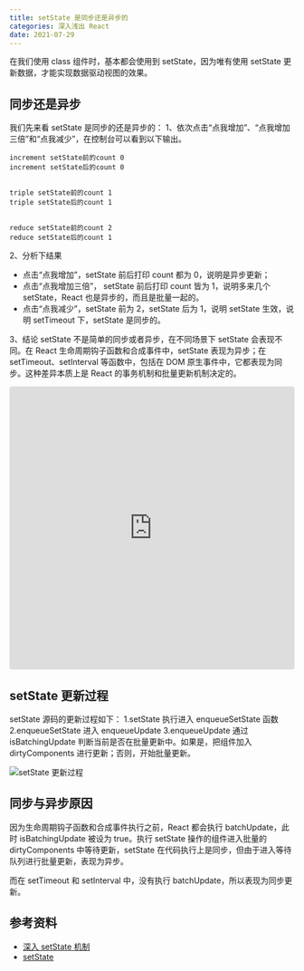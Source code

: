 ```yaml
---
title: setState 是同步还是异步的
categories: 深入浅出 React
date: 2021-07-29
---
```


在我们使用 class 组件时，基本都会使用到 setState，因为唯有使用 setState 更新数据，才能实现数据驱动视图的效果。

<!-- more -->

## 同步还是异步

我们先来看 setState 是同步的还是异步的：
1、依次点击“点我增加”、“点我增加三倍”和“点我减少”，在控制台可以看到以下输出。

```
increment setState前的count 0
increment setState后的count 0


triple setState前的count 1
triple setState后的count 1


reduce setState前的count 2
reduce setState后的count 1
```

2、分析下结果

- 点击“点我增加”，setState 前后打印 count 都为 0，说明是异步更新；
- 点击“点我增加三倍”， setState 前后打印 count 皆为 1，说明多来几个 setState，React 也是异步的，而且是批量一起的。
- 点击“点我减少”，setState 前为 2，setState 后为 1，说明 setState 生效，说明 setTimeout 下，setState 是同步的。

3、结论
setState 不是简单的同步或者异步，在不同场景下 setState 会表现不同。在 React 生命周期钩子函数和合成事件中，setState 表现为异步；在 setTimeout、setInterval 等函数中，包括在 DOM 原生事件中，它都表现为同步。这种差异本质上是 React 的事务机制和批量更新机制决定的。

<iframe src="https://codesandbox.io/embed/setstate-yz93g?fontsize=14&hidenavigation=1&theme=dark"
     style="width:100%; height:500px; border:0; border-radius: 4px; overflow:hidden;"
     title="setState"
     allow="accelerometer; ambient-light-sensor; camera; encrypted-media; geolocation; gyroscope; hid; microphone; midi; payment; usb; vr; xr-spatial-tracking"
     sandbox="allow-forms allow-modals allow-popups allow-presentation allow-same-origin allow-scripts"
   ></iframe>

## setState 更新过程

setState 源码的更新过程如下：
1.setState 执行进入 enqueueSetState 函数
2.enqueueSetState 进入 enqueueUpdate
3.enqueueUpdate 通过 isBatchingUpdate 判断当前是否在批量更新中。如果是，把组件加入 dirtyComponents 进行更新；否则，开始批量更新。

![setState 更新过程](./setState.png)

## 同步与异步原因

因为生命周期钩子函数和合成事件执行之前，React 都会执行 batchUpdate，此时 isBatchingUpdate 被设为 true。执行 setState 操作的组件进入批量的 dirtyComponents 中等待更新，setState 在代码执行上是同步，但由于进入等待队列进行批量更新，表现为异步。

而在 setTimeout 和 setInterval 中，没有执行 batchUpdate，所以表现为同步更新。

## 参考资料

- [深入 setState 机制](https://github.com/sisterAn/blog/issues/26)
- [setState](https://github.com/QiQi57/react-setstate)
